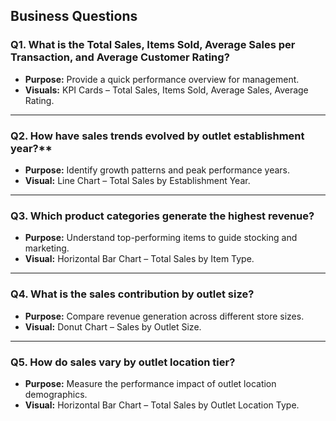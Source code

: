 ## Business Questions

### Q1. What is the Total Sales, Items Sold, Average Sales per Transaction, and Average Customer Rating?
- **Purpose:** Provide a quick performance overview for management.
- **Visuals:** KPI Cards – Total Sales, Items Sold, Average Sales, Average Rating.

---

### Q2. How have sales trends evolved by outlet establishment year?**
- **Purpose:** Identify growth patterns and peak performance years.
- **Visual:** Line Chart – Total Sales by Establishment Year.

---

### Q3. Which product categories generate the highest revenue?
- **Purpose:** Understand top-performing items to guide stocking and marketing.
- **Visual:** Horizontal Bar Chart – Total Sales by Item Type.

---

### Q4. What is the sales contribution by outlet size?
- **Purpose:** Compare revenue generation across different store sizes.
- **Visual:** Donut Chart – Sales by Outlet Size.

---

### Q5. How do sales vary by outlet location tier?
- **Purpose:** Measure the performance impact of outlet location demographics.
- **Visual:** Horizontal Bar Chart – Total Sales by Outlet Location Type.
